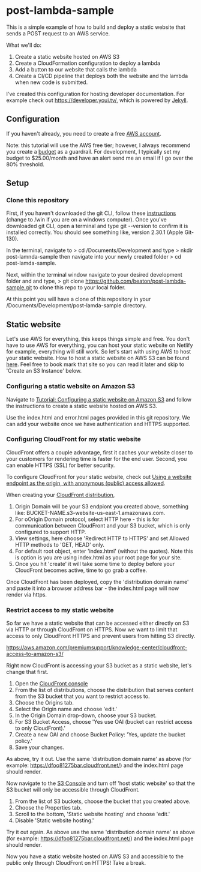 # post-lambda-sample

This is a simple example of how to build and deploy a static website that sends a POST request to an AWS service.

What we'll do:
1. Create a static website hosted on AWS S3
2. Create a CloudFormation configuration to deploy a lambda
3. Add a button to our website that calls the lambda
4. Create a CI/CD pipeline that deploys both the website and the lambda when new code is submitted.

I've created this configuration for hosting developer documentation. For example check out https://developer.youi.tv/, which is powered by [Jekyll](https://jekyllrb.com/).

## Configuration

If you haven't already, you need to create a free [AWS account](https://portal.aws.amazon.com/billing/signup?refid=em_127222&redirect_url=https%3A%2F%2Faws.amazon.com%2Fregistration-confirmation#/start).

Note: this tutorial will use the AWS free tier; however, I always recommend you create a [budget](https://console.aws.amazon.com/billing/home?#/budgets) as a guardrail.  For development, I typically set my budget to $25.00/month and have an alert send me an email if I go over the 80% threshold.

## Setup

### Clone this repository

First, if you haven't downloaded the git CLI, follow these [instructions](https://git-scm.com/download/mac) (change to /win if you are on a windows computer).  Once you've downloaded git CLI, open a terminal and type git --version to confirm it is installed correctly.  You should see something like, version 2.30.1 (Apple Git-130).

In the terminal, navigate to > cd /Documents/Development and type > nkdir post-lamnda-sample then navigate into your newly created folder > cd post-lamda-sample.

Next, within the terminal window navigate to your desired development folder and and type, > git clone https://github.com/beaton/post-lambda-sample.git to clone this repo to your local folder.

At this point you will have a clone of this repository in your /Documents/Development/post-lamda-sample directory.

## Static website

Let's use AWS for everything, this keeps things simple and free.  You don't have to use AWS for everything, you can host your static website on Netlify for example, everything will still work.  So let's start with using AWS to host your static website. How to host a static website on AWS S3 can be found [here](https://docs.aws.amazon.com/AmazonS3/latest/userguide/WebsiteHosting.html).  Feel free to book mark that site so you can read it later and skip to 'Create an S3 Instance' below.

### Configuring a static website on Amazon S3

Navigate to [Tutorial: Configuring a static website on Amazon S3](https://docs.aws.amazon.com/AmazonS3/latest/userguide/HostingWebsiteOnS3Setup.html#step2-create-bucket-config-as-website) and follow the instructions to create a static website hosted on AWS S3.

Use the index.html and error.html pages provided in this git repository. We can add your website once we have authentication and HTTPS supported.

### Configuring CloudFront for my static website

CloudFront offers a couple advantage, first it caches your website closer to your customers for rendering time is faster for the end user. Second, you can enable HTTPS (SSL) for better security.

To configure CloudFront for your static website, check out [Using a website endpoint as the origin, with anonymous (public) access allowed](https://aws.amazon.com/premiumsupport/knowledge-center/cloudfront-serve-static-website/).

When creating your [CloudFront distribution](https://docs.aws.amazon.com/AmazonCloudFront/latest/DeveloperGuide/distribution-web-creating-console.html), 

1. Origin Domain will be your S3 endpiont you created above, something like: BUCKET-NAME.s3-website-us-east-1.amazonaws.com.
1. For oOrigin Domain protocol, select HTTP here - this is for communication between CloudFront and your S3 bucket, which is only configured to support HTTP.
1. View settings, here choose 'Redirect HTTP to HTTPS' and set Allowed HTTP methods to 'GET, HEAD' only.
1. For default root object, enter 'index.html' (without the quotes). Note this is option is you are using index.html as your root page for your site.
1. Once you hit 'create' it will take some time to deploy before your CloudFront becomes active, time to go grab a coffee.

Once CloudFront has been deployed, copy the 'distribution domain name' and paste it into a browser address bar - the index.html page will now render via https.

### Restrict access to my static website

So far we have a static website that can be accessed either directly on S3 via HTTP or through CloudFront on HTTPS. Now we want to limit that access to only CloudFront HTTPS and prevent users from hitting S3 directly.

https://aws.amazon.com/premiumsupport/knowledge-center/cloudfront-access-to-amazon-s3/

Right now CloudFront is accessing your S3 bucket as a static website, let's change that first.  

1. Open the [CloudFront console](https://console.aws.amazon.com/cloudfront/)
1. From the list of distributions, choose the distribution that serves content from the S3 bucket that you want to restrict access to.
1. Choose the Origins tab.
1. Select the Origin name and choose 'edit.'
1. In the Origin Domain drop-down, choose your S3 bucket.
1. For S3 Bucket Access, choose 'Yes use OAI (bucket can restrict access to only CloudFront).'
1. Create a new OAI and choose Bucket Policy: 'Yes, update the bucket policy.'
1. Save your changes.

As above, try it out. Use the same 'distribution domain name' as above (for example: https://dfoo81275bar.cloudfront.net/) and the index.html page should render.

Now navigate to the [S3 Console](https://console.aws.amazon.com/s3/) and turn off 'host static website' so that the S3 bucket will only be accessible through CloudFront.

1. From the list of S3 buckets, choose the bucket that you created above.
1. Choose the Properties tab.
1. Scroll to the bottom, 'Static website hosting' and choose 'edit.'
1. Disable 'Static website hosting.'

Try it out again. As above use the same 'distribution domain name' as above (for example: https://dfoo81275bar.cloudfront.net/) and the index.html page should render.

Now you have a static website hosted on AWS S3 and accessible to the public only through CloudFront on HTTPS! Take a break.
